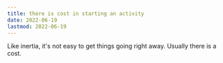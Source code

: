 ```yaml
---
title: there is cost in starting an activity
date: 2022-06-19
lastmod: 2022-06-19
---
```

Like inertia, it's not easy to get things going right away. Usually there is a cost. 